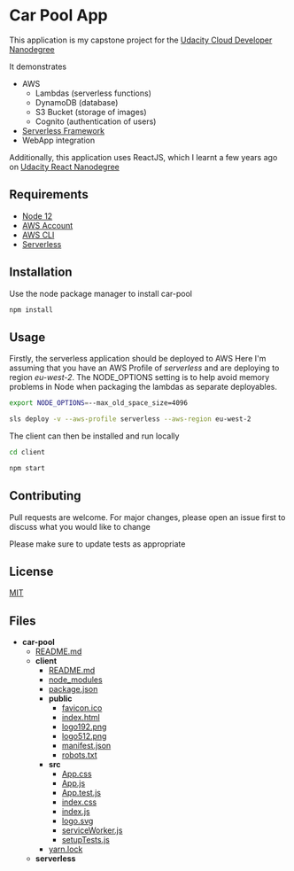# Car Pool App

This application is my capstone project for the [Udacity Cloud Developer Nanodegree](https://www.udacity.com/course/cloud-developer-nanodegree--nd9990)

It demonstrates
* AWS 
  * Lambdas (serverless functions)
  * DynamoDB (database)
  * S3 Bucket (storage of images)
  * Cognito (authentication of users)
* [Serverless Framework](https://serverless.com/)
* WebApp integration

Additionally, this application uses ReactJS, which I learnt a few years ago on [Udacity React Nanodegree](https://www.udacity.com/course/react-nanodegree--nd019) 

## Requirements

* [Node 12](https://nodejs.org/en/)
* [AWS Account](https://portal.aws.amazon.com/gp/aws/developer/registration/index.html)
* [AWS CLI](https://aws.amazon.com/cli/)
* [Serverless](https://serverless.com/framework/docs/getting-started/)

## Installation

Use the node package manager to install car-pool

```bash
npm install
```

## Usage
Firstly, the serverless application should be deployed to AWS
Here I'm assuming that you have an AWS Profile of _serverless_ and are deploying to region _eu-west-2_. The NODE_OPTIONS setting is to help avoid memory problems in Node when packaging the lambdas as separate deployables.
```bash
export NODE_OPTIONS=--max_old_space_size=4096

sls deploy -v --aws-profile serverless --aws-region eu-west-2
```

The client can then be installed and run locally 
```bash
cd client

npm start
```

## Contributing
Pull requests are welcome. For major changes, please open an issue first to discuss what you would like to change

Please make sure to update tests as appropriate

## License
[MIT](https://choosealicense.com/licenses/mit/)

## Files
- __car\-pool__
   - [README.md](README.md)
   - __client__
     - [README.md](client/README.md)
     - [node\_modules](client/node_modules)
     - [package.json](client/package.json)
     - __public__
       - [favicon.ico](client/public/favicon.ico)
       - [index.html](client/public/index.html)
       - [logo192.png](client/public/logo192.png)
       - [logo512.png](client/public/logo512.png)
       - [manifest.json](client/public/manifest.json)
       - [robots.txt](client/public/robots.txt)
     - __src__
       - [App.css](client/src/App.css)
       - [App.js](client/src/App.js)
       - [App.test.js](client/src/App.test.js)
       - [index.css](client/src/index.css)
       - [index.js](client/src/index.js)
       - [logo.svg](client/src/logo.svg)
       - [serviceWorker.js](client/src/serviceWorker.js)
       - [setupTests.js](client/src/setupTests.js)
     - [yarn.lock](client/yarn.lock)
   - __serverless__
